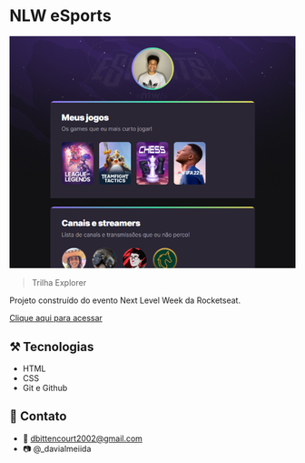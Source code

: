 # NLW eSports

![preview](./.github/preview.png)

> Trilha Explorer

Projeto construído do evento Next Level Week da Rocketseat.

[Clique aqui para acessar](https://1vad.github.io/nlw-eSports/)

## ⚒️ Tecnologias

- HTML
- CSS
- Git e Github

## 🧡 Contato

- 📧 dbittencourt2002@gmail.com
- 📷 @_davialmeiida